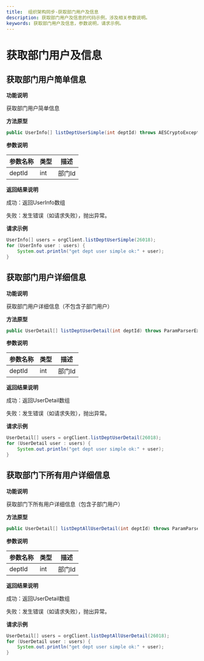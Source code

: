 ```yaml
---
title:  组织架构同步-获取部门用户及信息
description: 获取部门用户及信息的代码示例，涉及相关参数说明。
keywords: 获取部门用户及信息，参数说明，请求示例。
---
```


# 获取部门用户及信息

## 获取部门用户简单信息

**功能说明**

获取部门用户简单信息

**方法原型**

```java
public UserInfo[] listDeptUserSimple(int deptId) throws AESCryptoException, ParamParserException, HttpRequestException;
```

**参数说明**

| 参数名称 | 类型 | 描述   |
| -------- | ---- | ------ |
| deptId   | int  | 部门Id |

**返回结果说明**

成功：返回UserInfo数组

失败：发生错误（如请求失败），抛出异常。

**请求示例**

```java
UserInfo[] users = orgClient.listDeptUserSimple(26018);
for (UserInfo user : users) {
    System.out.println("get dept user simple ok:" + user);
}
```

## 获取部门用户详细信息

**功能说明**

获取部门用户详细信息（不包含子部门用户）

**方法原型**

```java
public UserDetail[] listDeptUserDetail(int deptId) throws ParamParserException, HttpRequestException, AESCryptoException;
```

**参数说明**

| 参数名称 | 类型 | 描述   |
| -------- | ---- | ------ |
| deptId   | int  | 部门Id |

**返回结果说明**

成功：返回UserDetail数组

失败：发生错误（如请求失败），抛出异常。

**请求示例**

```java
UserDetail[] users = orgClient.listDeptUserDetail(26018);
for (UserDetail user : users) {
    System.out.println("get dept user simple ok:" + user);
}
```

## 获取部门下所有用户详细信息

**功能说明**

获取部门下所有用户详细信息（包含子部门用户）

**方法原型**

```java
public UserDetail[] listDeptAllUserDetail(int deptId) throws ParamParserException, HttpRequestException, AESCryptoException;
```

**参数说明**

| 参数名称 | 类型 | 描述   |
| -------- | ---- | ------ |
| deptId   | int  | 部门Id |

**返回结果说明**

成功：返回UserDetail数组

失败：发生错误（如请求失败），抛出异常。

**请求示例**

```java
UserDetail[] users = orgClient.listDeptAllUserDetail(26018);
for (UserDetail user : users) {
    System.out.println("get dept user simple ok:" + user);
}
```